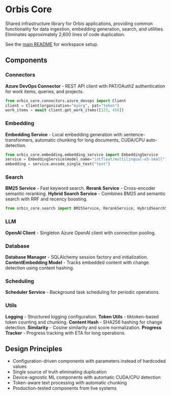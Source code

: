 # Orbis Core

Shared infrastructure library for Orbis applications, providing common functionality for data ingestion, embedding generation, search, and utilities. Eliminates approximately 2,600 lines of code duplication.

See the [main README](../README.md) for workspace setup.

## Components

### Connectors
**Azure DevOps Connector** - REST API client with PAT/OAuth2 authentication for work items, queries, and projects.

```python
from orbis_core.connectors.azure_devops import Client
client = Client(organization="myorg", pat="token")
work_items = await client.get_work_items([123, 456])
```

### Embedding
**Embedding Service** - Local embedding generation with sentence-transformers, automatic chunking for long documents, CUDA/CPU auto-detection.

```python
from orbis_core.embedding.embedding_service import EmbeddingService
service = EmbeddingService(model_name="intfloat/multilingual-e5-small")
embedding = service.encode_single_text("text")
```

### Search
**BM25 Service** - Fast keyword search.
**Rerank Service** - Cross-encoder semantic reranking.
**Hybrid Search Service** - Combines BM25 and semantic search with RRF and recency boosting.

```python
from orbis_core.search import BM25Service, RerankService, HybridSearchService
```

### LLM
**OpenAI Client** - Singleton Azure OpenAI client with connection pooling.

### Database
**Database Manager** - SQLAlchemy session factory and initialization.
**ContentEmbedding Model** - Tracks embedded content with change detection using content hashing.

### Scheduling
**Scheduler Service** - Background task scheduling for periodic operations.

### Utils
**Logging** - Structured logging configuration.
**Token Utils** - tiktoken-based token counting and chunking.
**Content Hash** - SHA256 hashing for change detection.
**Similarity** - Cosine similarity and score normalization.
**Progress Tracker** - Progress tracking with ETA for long operations.

## Design Principles

- Configuration-driven components with parameters instead of hardcoded values
- Single source of truth eliminating duplication
- Device-agnostic ML components with automatic CUDA/CPU detection
- Token-aware text processing with automatic chunking
- Production-tested components from live systems
